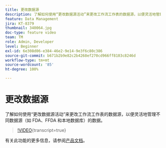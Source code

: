 ```yaml
---
title: 更改数据源
description: 了解如何使用“更改数据源活动”来更改工作流工作表的数据源，以便灵活地管理不同数据源（如 FDA、FFDA 和本地数据库）的数据。
feature: Data Management
jira: KT-8379
thumbnail: 340064.jpg
doc-type: feature video
team: TM
role: Admin, Developer
level: Beginner
exl-id: 6e308d06-e384-46e2-9e14-9e3f6c80c386
source-git-commit: b671b2b9e82c2b4268ef270cd966ff8103c8246d
workflow-type: tm+mt
source-wordcount: '85'
ht-degree: 100%

---
```


# 更改数据源

了解如何使用“更改数据源活动”来更改工作流工作表的数据源，以便灵活地管理不同数据源（如 FDA、FFDA 和本地数据库）的数据。

>[!VIDEO](https://video.tv.adobe.com/v/3449540?quality=12&learn=on&captions=chi_hans){transcript=true}

有关此功能的更多信息，请参阅[产品文档](https://experienceleague.adobe.com/docs/campaign/campaign-v8/config/workflows.html?lang=zh-Hans#change-data-source-activity)。
